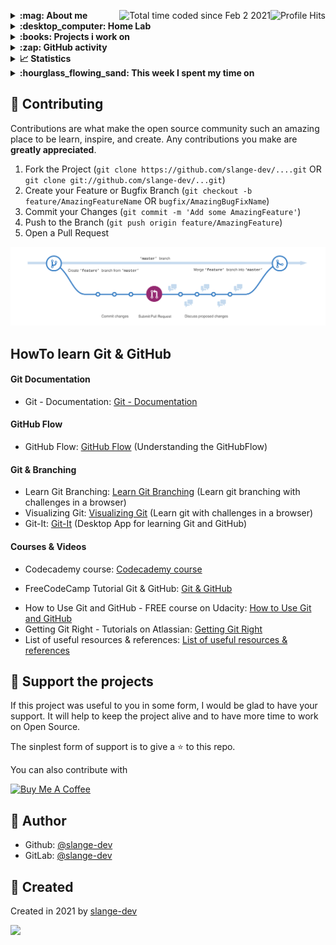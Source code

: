 <img align="right" alt="Profile Hits" src="https://komarev.com/ghpvc/?username=slange-dev&style=flat-square"> <a href="https://wakatime.com/@b9ca06e8-3961-4e7b-89c7-a5697a293916"><img align="right" src="https://wakatime.com/badge/user/b9ca06e8-3961-4e7b-89c7-a5697a293916.svg" alt="Total time coded since Feb 2 2021" /></a>

<details>
  <summary><b> :mag: About me </b></summary>
I work as a Windows and Linux administrator and write code in different languages:</br>
</br>
- PHP/MySQL(i) </br>
- Shell / Bash </br>
- Powershell </br>
- Python </br>
- Ansible </br>
- Dockerfiles </br>
- RedHat Kickstart </br>
- Jcl </br>
- Cobol </br>
- and more... </br>
</br>
</details>

<details>
  <summary><b> :desktop_computer: Home Lab</b></summary>
I have @home a lab / datacenter / network and </br>
i operate various server, services and technology @home:</br>
</br>
- 1x OpnSense Firewall (Vlan routing, DHCP relay, Suricata, Firewall) </br>
- 2x PiHole DNS server </br>
- 1x Samba DC server (DC , LDAP, DNS, DHCP, Print, File) </br>
- 1x Proxy server </br>
- 1x Radius server </br>
- 1x PXE server </br>
- 1x NextCloud server </br>
- 1x Mainframe systems with hercules (z/OS v2.1 and OS/VS2 MVS 3.8j Tur(n)key Level 4) </br>

</details>

<details>
  <summary><b> :books: Projects  i work on </b></summary>
- Automate and hardening Rocky Linux OS v8/9 installations with CIS/CCE rules </br>

</details>

<details>
  <summary><b> :zap: GitHub activity </b></summary>

<!--START_SECTION:activity-->
1. 🎉 Merged PR [#9](https://github.com/slange-dev/slange-dev/pull/9) in [slange-dev/slange-dev](https://github.com/slange-dev/slange-dev)
2. 💪 Opened PR [#9](https://github.com/slange-dev/slange-dev/pull/9) in [slange-dev/slange-dev](https://github.com/slange-dev/slange-dev)
`[04/29 13:31]` <img alt="⭐" src="https://github.com/cheesits456/github-activity-readme/raw/master/icons/star.png" align="top" height="18"> Starred [adesutherland/HercControl](https://github.com/adesutherland/HercControl)  
`[04/29 13:31]` <img alt="⭐" src="https://github.com/cheesits456/github-activity-readme/raw/master/icons/star.png" align="top" height="18"> Starred [adesutherland/CMS-370-GCCLIB](https://github.com/adesutherland/CMS-370-GCCLIB)  
`[04/29 13:30]` <img alt="⭐" src="https://github.com/cheesits456/github-activity-readme/raw/master/icons/star.png" align="top" height="18"> Starred [adesutherland/CMS-370-BREXX](https://github.com/adesutherland/CMS-370-BREXX)  
`[04/27 01:52]` <img alt="📝" src="https://github.com/cheesits456/github-activity-readme/raw/master/icons/commit.png" align="top" height="18"> Made `4` commits in [slange-dev/slange-dev](https://github.com/slange-dev/slange-dev)  
`[04/27 01:45]` <img alt="🎉" src="https://github.com/cheesits456/github-activity-readme/raw/master/icons/merge.png" align="top" height="18"> Merged PR [`#9`](https://github.com//slange-dev/slange-dev/pull/9 'update') in [slange-dev/slange-dev](https://github.com/slange-dev/slange-dev)  
`[04/27 01:44]` <img alt="✅" src="https://github.com/cheesits456/github-activity-readme/raw/master/icons/pr-open.png" align="top" height="18"> Opened PR [`#9`](https://github.com//slange-dev/slange-dev/pull/9 'update') in [slange-dev/slange-dev](https://github.com/slange-dev/slange-dev)  
`[04/27 01:44]` <img alt="📝" src="https://github.com/cheesits456/github-activity-readme/raw/master/icons/commit.png" align="top" height="18"> Made `1022` commits in [slange-dev/slange-dev](https://github.com/slange-dev/slange-dev)  
`[04/27 01:44]` <img alt="📂" src="https://github.com/cheesits456/github-activity-readme/raw/master/icons/create-branch.png" align="top" height="18"> Created branch [`slange-dev-patch-5`](https://github.com/slange-dev/slange-dev/tree/slange-dev-patch-5) in [slange-dev/slange-dev](https://github.com/slange-dev/slange-dev)  

<details><summary>Show More</summary>

`[04/27 01:04]` <img alt="⭐" src="https://github.com/cheesits456/github-activity-readme/raw/master/icons/star.png" align="top" height="18"> Starred [traefik/traefik](https://github.com/traefik/traefik)  
`[04/26 18:01]` <img alt="📝" src="https://github.com/cheesits456/github-activity-readme/raw/master/icons/commit.png" align="top" height="18"> Made `2` commits in [slange-dev/slange-dev](https://github.com/slange-dev/slange-dev)  
`[04/26 07:49]` <img alt="⭐" src="https://github.com/cheesits456/github-activity-readme/raw/master/icons/star.png" align="top" height="18"> Starred [openaiken/rhel-pki-mfa](https://github.com/openaiken/rhel-pki-mfa)  
`[04/26 07:45]` <img alt="⭐" src="https://github.com/cheesits456/github-activity-readme/raw/master/icons/star.png" align="top" height="18"> Starred [tomwechsler/KVM-Virtualization-with-Rocky-Linux](https://github.com/tomwechsler/KVM-Virtualization-with-Rocky-Linux)  
`[04/26 00:55]` <img alt="⭐" src="https://github.com/cheesits456/github-activity-readme/raw/master/icons/star.png" align="top" height="18"> Starred [adesutherland/CREXX](https://github.com/adesutherland/CREXX)  
`[04/26 00:53]` <img alt="⭐" src="https://github.com/cheesits456/github-activity-readme/raw/master/icons/star.png" align="top" height="18"> Starred [mainframed/xmi](https://github.com/mainframed/xmi)  
`[04/26 00:52]` <img alt="⭐" src="https://github.com/cheesits456/github-activity-readme/raw/master/icons/star.png" align="top" height="18"> Starred [peter-sylvester/xmi](https://github.com/peter-sylvester/xmi)  
`[04/25 20:24]` <img alt="⭐" src="https://github.com/cheesits456/github-activity-readme/raw/master/icons/star.png" align="top" height="18"> Starred [moshix/kicks](https://github.com/moshix/kicks)  
`[04/25 20:16]` <img alt="⭐" src="https://github.com/cheesits456/github-activity-readme/raw/master/icons/star.png" align="top" height="18"> Starred [MVS-sysgen/FTPD](https://github.com/MVS-sysgen/FTPD)  
`[04/25 20:14]` <img alt="⭐" src="https://github.com/cheesits456/github-activity-readme/raw/master/icons/star.png" align="top" height="18"> Starred [mainframed/ANSi2EBCDiC](https://github.com/mainframed/ANSi2EBCDiC)  
`[04/25 20:14]` <img alt="⭐" src="https://github.com/cheesits456/github-activity-readme/raw/master/icons/star.png" align="top" height="18"> Starred [mainframed/ANSi2BMS](https://github.com/mainframed/ANSi2BMS)  
`[04/22 20:49]` <img alt="⭐" src="https://github.com/cheesits456/github-activity-readme/raw/master/icons/star.png" align="top" height="18"> Starred [LangLangBart/gh-find-code](https://github.com/LangLangBart/gh-find-code)  
`[04/22 20:48]` <img alt="⭐" src="https://github.com/cheesits456/github-activity-readme/raw/master/icons/star.png" align="top" height="18"> Starred [mgrossmann/srs](https://github.com/mgrossmann/srs)  
`[04/22 20:47]` <img alt="⭐" src="https://github.com/cheesits456/github-activity-readme/raw/master/icons/star.png" align="top" height="18"> Starred [junegunn/fzf-themes](https://github.com/junegunn/fzf-themes)  
`[04/22 20:47]` <img alt="⭐" src="https://github.com/cheesits456/github-activity-readme/raw/master/icons/star.png" align="top" height="18"> Starred [moshix/ip.service](https://github.com/moshix/ip.service)  
`[04/22 20:40]` <img alt="⭐" src="https://github.com/cheesits456/github-activity-readme/raw/master/icons/star.png" align="top" height="18"> Starred [hyc/fcrackzip](https://github.com/hyc/fcrackzip)  
`[04/22 20:40]` <img alt="⭐" src="https://github.com/cheesits456/github-activity-readme/raw/master/icons/star.png" align="top" height="18"> Starred [rbanffy/fcrackzip](https://github.com/rbanffy/fcrackzip)  
`[04/22 20:39]` <img alt="⭐" src="https://github.com/cheesits456/github-activity-readme/raw/master/icons/star.png" align="top" height="18"> Starred [Tomas-M/iotop](https://github.com/Tomas-M/iotop)  
`[04/22 20:38]` <img alt="⭐" src="https://github.com/cheesits456/github-activity-readme/raw/master/icons/star.png" align="top" height="18"> Starred [rbanffy/aethra](https://github.com/rbanffy/aethra)  
`[04/22 20:37]` <img alt="⭐" src="https://github.com/cheesits456/github-activity-readme/raw/master/icons/star.png" align="top" height="18"> Starred [jphartmann/gas2asm](https://github.com/jphartmann/gas2asm)  
`[04/22 20:35]` <img alt="⭐" src="https://github.com/cheesits456/github-activity-readme/raw/master/icons/star.png" align="top" height="18"> Starred [Fish-Git/hexdump](https://github.com/Fish-Git/hexdump)  
`[04/22 20:35]` <img alt="⭐" src="https://github.com/cheesits456/github-activity-readme/raw/master/icons/star.png" align="top" height="18"> Starred [Fish-Git/maprecat](https://github.com/Fish-Git/maprecat)  
`[04/22 20:29]` <img alt="⭐" src="https://github.com/cheesits456/github-activity-readme/raw/master/icons/star.png" align="top" height="18"> Starred [Fish-Git/cmpsctst](https://github.com/Fish-Git/cmpsctst)  
`[04/22 20:26]` <img alt="⭐" src="https://github.com/cheesits456/github-activity-readme/raw/master/icons/star.png" align="top" height="18"> Starred [Hercules-Aethra/aethra](https://github.com/Hercules-Aethra/aethra)  
`[04/22 20:22]` <img alt="⭐" src="https://github.com/cheesits456/github-activity-readme/raw/master/icons/star.png" align="top" height="18"> Starred [christoomey/vim-tmux-runner](https://github.com/christoomey/vim-tmux-runner)  
`[04/21 21:10]` <img alt="⭐" src="https://github.com/cheesits456/github-activity-readme/raw/master/icons/star.png" align="top" height="18"> Starred [EbookFoundation/free-programming-books](https://github.com/EbookFoundation/free-programming-books)  
`[04/21 10:22]` <img alt="⭐" src="https://github.com/cheesits456/github-activity-readme/raw/master/icons/star.png" align="top" height="18"> Starred [awesome-lists/awesome-bash](https://github.com/awesome-lists/awesome-bash)  
`[04/21 02:26]` <img alt="⭐" src="https://github.com/cheesits456/github-activity-readme/raw/master/icons/star.png" align="top" height="18"> Starred [mantisbt/mantisbt](https://github.com/mantisbt/mantisbt)  
`[04/21 02:26]` <img alt="⭐" src="https://github.com/cheesits456/github-activity-readme/raw/master/icons/star.png" align="top" height="18"> Starred [bugzilla/bugzilla](https://github.com/bugzilla/bugzilla)  
`[04/21 02:25]` <img alt="⭐" src="https://github.com/cheesits456/github-activity-readme/raw/master/icons/star.png" align="top" height="18"> Starred [kanboard/kanboard](https://github.com/kanboard/kanboard)  
`[04/21 02:22]` <img alt="⭐" src="https://github.com/cheesits456/github-activity-readme/raw/master/icons/star.png" align="top" height="18"> Starred [muety/wakapi](https://github.com/muety/wakapi)  
`[04/21 02:21]` <img alt="⭐" src="https://github.com/cheesits456/github-activity-readme/raw/master/icons/star.png" align="top" height="18"> Starred [coder/code-server](https://github.com/coder/code-server)  
`[04/21 02:18]` <img alt="⭐" src="https://github.com/cheesits456/github-activity-readme/raw/master/icons/star.png" align="top" height="18"> Starred [apache/guacamole-server](https://github.com/apache/guacamole-server)  
`[04/21 02:16]` <img alt="⭐" src="https://github.com/cheesits456/github-activity-readme/raw/master/icons/star.png" align="top" height="18"> Starred [linuxserver/docker-swag](https://github.com/linuxserver/docker-swag)  
`[04/21 02:13]` <img alt="⭐" src="https://github.com/cheesits456/github-activity-readme/raw/master/icons/star.png" align="top" height="18"> Starred [thomiceli/opengist](https://github.com/thomiceli/opengist)  
`[04/21 02:11]` <img alt="⭐" src="https://github.com/cheesits456/github-activity-readme/raw/master/icons/star.png" align="top" height="18"> Starred [milenmk/Laravel-Simple-Password-Manager](https://github.com/milenmk/Laravel-Simple-Password-Manager)  
`[04/21 02:04]` <img alt="⭐" src="https://github.com/cheesits456/github-activity-readme/raw/master/icons/star.png" align="top" height="18"> Starred [awesome-selfhosted/awesome-selfhosted](https://github.com/awesome-selfhosted/awesome-selfhosted)  
`[04/20 04:30]` <img alt="⭐" src="https://github.com/cheesits456/github-activity-readme/raw/master/icons/star.png" align="top" height="18"> Starred [Freed-Wu/fzf-tab-source](https://github.com/Freed-Wu/fzf-tab-source)  
`[04/20 04:21]` <img alt="⭐" src="https://github.com/cheesits456/github-activity-readme/raw/master/icons/star.png" align="top" height="18"> Starred [rbong/vim-flog](https://github.com/rbong/vim-flog)  
`[04/15 19:37]` <img alt="📝" src="https://github.com/cheesits456/github-activity-readme/raw/master/icons/commit.png" align="top" height="18"> Made `7` commits in [slange-dev/slange-dev](https://github.com/slange-dev/slange-dev)  
`[03/23 00:58]` <img alt="⭐" src="https://github.com/cheesits456/github-activity-readme/raw/master/icons/star.png" align="top" height="18"> Starred [sherlock-project/sherlock](https://github.com/sherlock-project/sherlock)  
`[02/21 00:16]` <img alt="🍴" src="https://github.com/cheesits456/github-activity-readme/raw/master/icons/fork.png" align="top" height="18"> Forked [pak-center/operquiz](https://github.com/pak-center/operquiz) to [slange-dev/operquiz](https://github.com/slange-dev/operquiz)  
`[02/21 00:15]` <img alt="⭐" src="https://github.com/cheesits456/github-activity-readme/raw/master/icons/star.png" align="top" height="18"> Starred [pak-center/operquiz](https://github.com/pak-center/operquiz)  
`[02/20 23:57]` <img alt="⭐" src="https://github.com/cheesits456/github-activity-readme/raw/master/icons/star.png" align="top" height="18"> Starred [tobiaslinke/hash_table_zos_asm](https://github.com/tobiaslinke/hash_table_zos_asm)  
`[02/20 23:52]` <img alt="⭐" src="https://github.com/cheesits456/github-activity-readme/raw/master/icons/star.png" align="top" height="18"> Starred [GroupTheorist12/mvs_submit_job](https://github.com/GroupTheorist12/mvs_submit_job)  
`[02/20 23:48]` <img alt="🍴" src="https://github.com/cheesits456/github-activity-readme/raw/master/icons/fork.png" align="top" height="18"> Forked [billrain/MainframeJCL](https://github.com/billrain/MainframeJCL) to [slange-dev/MainframeJCL](https://github.com/slange-dev/MainframeJCL)  
`[02/20 23:31]` <img alt="🍴" src="https://github.com/cheesits456/github-activity-readme/raw/master/icons/fork.png" align="top" height="18"> Forked [ozgurhepsag/Basic-z-OS-Utilities-and-Practices](https://github.com/ozgurhepsag/Basic-z-OS-Utilities-and-Practices) to [slange-dev/Basic-z-OS-Utilities-and-Practices](https://github.com/slange-dev/Basic-z-OS-Utilities-and-Practices)  

</details>
<!--END_SECTION:activity-->
</details>

<details>
  <summary><b> 📈 Statistics </b></summary>

[![GitHub stats](https://github-readme-stats.vercel.app/api?username=slange-dev&count_private=true&show_icons=true&theme=dark)](https://github.com/anuraghazra/github-readme-stats)

[![Top languages stats](https://github-readme-stats.vercel.app/api/top-langs/?username=slange-dev&langs_count=10&layout=compact&theme=dark)](https://github.com/anuraghazra/github-readme-stats)

[![Wakatime stats](https://github-readme-stats.vercel.app/api/wakatime?username=slange_dev&theme=dark)](https://github.com/anuraghazra/github-readme-stats)
</details>

<details>
  <summary><b> :hourglass_flowing_sand: This week I spent my time on </b></summary>
</details>

## :handshake: Contributing

Contributions are what make the open source community such an amazing place to be learn, inspire, and create. Any contributions you make are **greatly appreciated**.

1. Fork the Project (`git clone https://github.com/slange-dev/....git` OR `git clone git://github.com/slange-dev/...git`)
2. Create your Feature or Bugfix Branch (`git checkout -b feature/AmazingFeatureName` OR `bugfix/AmazingBugFixName`)
3. Commit your Changes (`git commit -m 'Add some AmazingFeature'`)
4. Push to the Branch (`git push origin feature/AmazingFeature`)
5. Open a Pull Request

![image](https://github.com/slange-dev/slange-dev/blob/master/github_flow.png?raw=true)

## HowTo learn Git & GitHub

#### Git Documentation
* Git - Documentation: [Git - Documentation](https://git-scm.com/doc)

#### GitHub Flow
* GitHub Flow: [GitHub Flow](https://guides.github.com/introduction/flow/) (Understanding the GitHubFlow)

#### Git & Branching
* Learn Git Branching: [Learn Git Branching](https://learngitbranching.js.org/) (Learn git branching with challenges in a browser)
* Visualizing Git: [Visualizing Git](https://git-school.github.io/visualizing-git/) (Learn git with challenges in a browser)
* Git-It: [Git-It](https://github.com/jlord/git-it-electron) (Desktop App for learning Git and GitHub)

#### Courses & Videos
* Codecademy course: [Codecademy course](https://www.codecademy.com/learn/learn-git)
- FreeCodeCamp Tutorial Git & GitHub: [Git & GitHub](https://www.youtube.com/watch?v=vR-y_2zWrIE&list=PLWKjhJtqVAbkFiqHnNaxpOPhh9tSWMXIF)
* How to Use Git and GitHub - FREE course on Udacity: [How to Use Git and GitHub](https://www.udacity.com/course/how-to-use-git-and-github--ud775#)
* Getting Git Right - Tutorials on Atlassian: [Getting Git Right](https://www.atlassian.com/git)
* List of useful resources & references: [List of useful resources & references](https://gist.github.com/eashish93/3eca6a90fef1ea6e586b7ec211ff72a5)

## :yellow_heart: Support the projects

If this project was useful to you in some form, I would be glad to have your support.  It will help to keep the project alive and to have more time to work on Open Source.

The sinplest form of support is to give a :star: to this repo.

You can also contribute with 

<a href="https://www.buymeacoffee.com/slange.dev" target="_blank">
  <img src="https://www.buymeacoffee.com/assets/img/custom_images/orange_img.png" alt="Buy Me A Coffee" style="height: auto !important;width: auto !important;" >
</a>

## :bust_in_silhouette: Author

* Github: [@slange-dev](https://github.com/slange-dev)
* GitLab: [@slange-dev](https://gitlab.com/slange-dev)

## :rocket: Created

Created in 2021 by [slange-dev](https://github.com/slange-dev)

<!--
**slange-dev/slange-dev** is a ✨ _special_ ✨ repository because its `README.md` (this file) appears on your GitHub profile.
-->

![](https://hit.yhype.me/github/profile?user_id=74963785)
